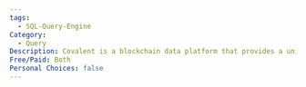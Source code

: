 ```yaml
---
tags:
  - SQL-Query-Engine
Category:
  - Query
Description: Covalent is a blockchain data platform that provides a unified API for accessing and querying detailed blockchain data across multiple networks, enabling developers to build data-driven applications.
Free/Paid: Both
Personal Choices: false
---
```

